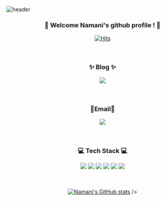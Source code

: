 ![header](https://capsule-render.vercel.app/api?type=waving&color=gradient&customColorList==1,3,18,27&height=230&section=header&text=Namani&fontSize=70)
<br>

<div align="center">
            
### 👋 Welcome Namani's github profile ! 👋
[![Hits](https://hits.seeyoufarm.com/api/count/incr/badge.svg?url=https%3A%2F%2Fgithub.com%2FNamani31&count_bg=%23FFDCE5&title_bg=%23B2CFFF&icon=&icon_color=%23FFDCE5&title=hits&edge_flat=false)](https://hits.seeyoufarm.com)
<br><br><br>
            
### ✨ Blog ✨
<img src="https://img.shields.io/badge/Tistory-000000?style=for-the-badge&logo=tistory&logoColor=FF9E0F">
<br><br><br>
            
### 💌Email💌
<a href="mailto:kimyunji9272@gmail.com"><img src="https://img.shields.io/badge/kimyunji9272@gmail.com-EA4335?style=flat-square&logo=gmail&logoColor=white&link=mailto:kimyunji9272@gmail.com"/></a>
<br><br><br>

### 💻 Tech Stack 💻
<img src="https://img.shields.io/badge/JAVA-FFE01B?style=for-the-badge&logo=java&logoColor=000000"> <img src="https://img.shields.io/badge/Spring-6DB33F?style=for-the-badge&logo=spring&logoColor=white"> <img src="https://img.shields.io/badge/Spring Boot-6DB33F?style=for-the-badge&logo=springboot&logoColor=white"> <img src="https://img.shields.io/badge/MySQL-4479A1?style=for-the-badge&logo=MySQL&logoColor=white"> <img src="https://img.shields.io/badge/Ubuntu-E95420?style=for-the-badge&logo=ubuntu&logoColor=white"> <img src="https://img.shields.io/badge/github-181717?style=for-the-badge&logo=github&logoColor=white">
<br><br><br>

[![Namani's GitHub stats](https://github-readme-stats.vercel.app/api?username=namani31)]([https://github.com/Namani31/github-readme-stats)
/>
